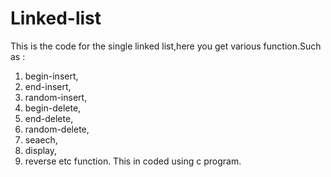 # Linked-list
This is the code for the single linked list,here you get various function.Such as :
1. begin-insert,
2. end-insert,
3. random-insert,
4. begin-delete,
5. end-delete,
6. random-delete,
7. seaech,
8. display,
9. reverse etc function.
This in coded using c program.
